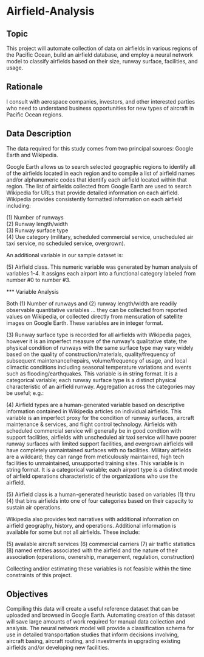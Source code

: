 # Airfield-Analysis

## Topic

This project will automate collection of data on airfields in various regions of the Pacific Ocean, build an airfield database, and employ a neural network model to classify airfields based on their size, runway surface, facilities, and usage. 

## Rationale

I consult with aerospace companies, investors, and other interested parties who need to understand business opportunities for new types of aircraft in Pacific Ocean regions.

## Data Description

The data required for this study comes from two principal sources: Google Earth and Wikipedia.  

Google Earth allows us to search selected geographic regions to identify all of the airfields located in each region and to compile a list of airfield names and/or alphanumeric codes that identify each airfield located within that region. The list of airfields collected from Google Earth are used to search Wikipedia for URLs that provide detailed information on each airfield. Wikipedia provides consistently formatted information on each airfield including: 

(1) Number of runways  
(2) Runway length/width  
(3) Runway surface type  
(4) Use category (military, scheduled commercial service, unscheduled air taxi service, no scheduled service, overgrown).

An additional variable in our sample dataset is:

(5) Airfield class. This numeric variable was generated by human analysis of variables 1-4. It assigns each airport into a functional category labeled from number #0 to number #3.

*** Variable Analysis

Both (1) Number of runways and (2) runway length/width are readily observable quantitative variables ... they can be collected from reported values on Wikipedia, or 
collected directly from mensuration of satellite images on Google Earth. These variables are in integer format.

(3) Runway surface type is recorded for all airfields with Wikipedia pages, however it is an imperfect measure of the runway's qualitative state; the physical condition of runways with the same surface type may vary widely based on the quality of construction/materials, quality/frequency of subsequent maintenance/repairs, volume/frequency of usage, and local climactic conditions including seasonal temperature variations and events such as flooding/earthquakes. This variable is in string format. It is a categorical variable; each runway surface type is a distinct physical characteristic of an airfield runway. Aggregation across the categories may be useful; e.g.:

(4) Airfield types are a human-generated variable based on descriptive information contained in Wikipedia articles on individual airfields. This variable is an imperfect proxy for the condition of runway surfaces, aircraft maintenance & services, and flight control technology. Airfields with scheduled commercial service will generally be in good condtion with support facilities, airfields with unscheduled air taxi service will have poorer runway surfaces with limited support facilities, and overgrown airfields will have completely unmaintained surfaces with no facilities. Military airfields are a wildcard; they can range from meticulously maintained, high tech facilities to unmaintained, unsupported training sites. This variable is in string format. It is a categorical variable; each airport type is a distinct mode of airfield operations characteristic of the organizations who use the airfield. 

(5) Airfield class is a human-generated heuristic based on variables (1) thru (4) that bins airfields into one of four categories based on their capacity to sustain air operations.

Wikipedia also provides text narratives with additional information on airfield geography, history, and operations. Additional information is available for some but not all airfields. These include:

(5) available aircraft services
(6) commercial carriers
(7) air traffic statistics
(8) named entities associated with the airfield and the nature of their association (operations, ownership, management, regulation, construction)

Collecting and/or estimating these variables is not feasible within the time constraints of this project.

## Objectives

Compiling this data will create a useful reference dataset that can be uploaded and browsed in Google Earth. Automating creation of this dataset will save large amounts of work required for manual data collection and analysis. The neural network model will provide a  classification schema for use in detailed transportation studies that inform decisions involving, aircraft basing, aircraft routing, and investments in upgrading existing airfields and/or developing new facilities.

